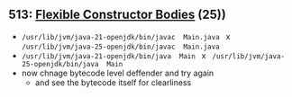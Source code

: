 ## 513: [Flexible Constructor Bodies](https://openjdk.org/jeps/513) (25))

 * `/usr/lib/jvm/java-21-openjdk/bin/javac  Main.java ` x ` /usr/lib/jvm/java-25-openjdk/bin/javac  Main.java `
 * `/usr/lib/jvm/java-21-openjdk/bin/java  Main ` x ` /usr/lib/jvm/java-25-openjdk/bin/java  Main`
 * now chnage bytecode level deffender and try again
   * and see the bytecode itself for clearliness



